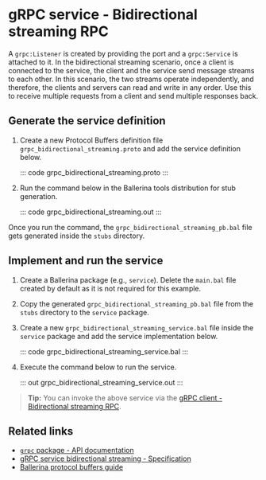 # gRPC service - Bidirectional streaming RPC

A `grpc:Listener` is created by providing the port and a `grpc:Service` is attached to it. In the bidirectional streaming scenario, once a client is connected to the service, the client and the service send message streams to each other. In this scenario, the two streams operate independently, and therefore, the clients and servers can read and write in any order. Use this to receive multiple requests from a client and send multiple responses back.

## Generate the service definition

1. Create a new Protocol Buffers definition file `grpc_bidirectional_streaming.proto` and add the service definition below.

    ::: code grpc_bidirectional_streaming.proto :::

2. Run the command below in the Ballerina tools distribution for stub generation.

    ::: code grpc_bidirectional_streaming.out :::

Once you run the command, the `grpc_bidirectional_streaming_pb.bal` file gets generated inside the `stubs` directory. 

## Implement and run the service

1. Create a Ballerina package (e.g., `service`). Delete the `main.bal` file created by default as it is not required for this example.

2. Copy the generated `grpc_bidirectional_streaming_pb.bal` file from the `stubs` directory to the  `service` package.

3. Create a new `grpc_bidirectional_streaming_service.bal` file inside the `service` package and add the service implementation below.

    ::: code grpc_bidirectional_streaming_service.bal :::

4. Execute the command below to run the service.

    ::: out grpc_bidirectional_streaming_service.out :::

>**Tip:** You can invoke the above service via the [gRPC client - Bidirectional streaming RPC](/learn/by-example/grpc-client-bidirectional-streaming/).

## Related links
- [`grpc` package - API documentation](https://lib.ballerina.io/ballerina/grpc/latest)
- [gRPC service bidirectional streaming - Specification](/spec/grpc/#44-bidirectional-streaming-rpc)
- [Ballerina protocol buffers guide](/learn/cli-documentation/grpc/)

